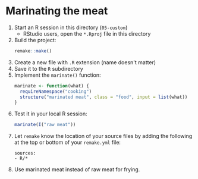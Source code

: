 # Marinating the meat

1. Start an R session in this directory (`05-custom`)
    - RStudio users, open the `*.Rproj` file in this directory
1. Build the project:
    ```r
    remake::make()
    ```
1. Create a new file with `.R` extension (name doesn't matter)
1. Save it to the `R` subdirectory
1. Implement the `marinate()` function:
    ```r
    marinate <- function(what) {
      requireNamespace("cooking")
      structure("marinated meat", class = "food", input = list(what))
    }
    ```
1. Test it in your local R session:
    ```r
    marinate(I("raw meat"))
    ```
1. Let `remake` know the location of your source files by adding the following
   at the top or bottom of your `remake.yml` file:
    ```
    sources:
    - R/*
    
    ```
1. Use marinated meat instead of raw meat for frying.
